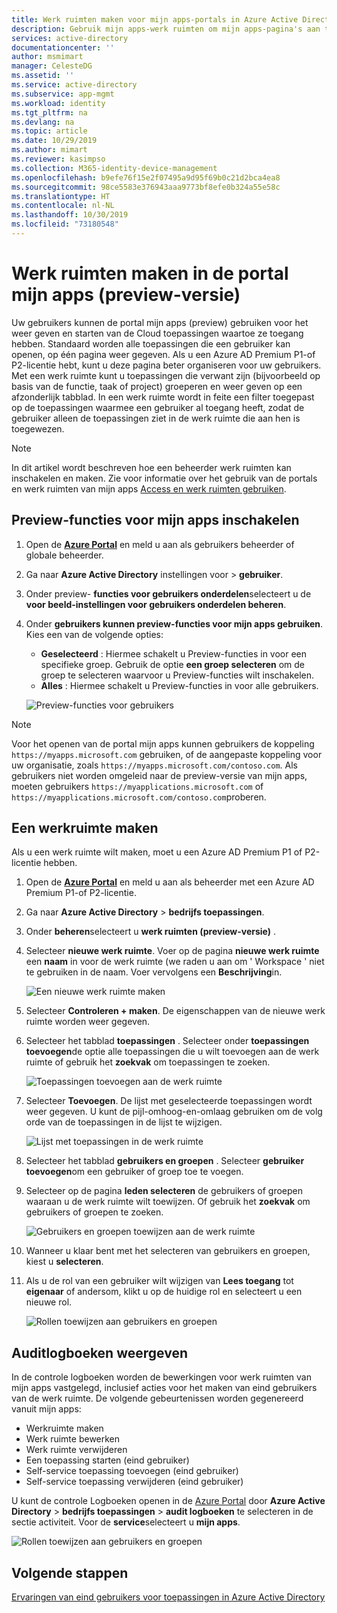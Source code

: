 ```yaml
---
title: Werk ruimten maken voor mijn apps-portals in Azure Active Directory | Microsoft Docs
description: Gebruik mijn apps-werk ruimten om mijn apps-pagina's aan te passen voor een eenvoudiger mijn apps-ervaring voor uw eind gebruikers. Organiseer toepassingen in groepen met afzonderlijke tabbladen.
services: active-directory
documentationcenter: ''
author: msmimart
manager: CelesteDG
ms.assetid: ''
ms.service: active-directory
ms.subservice: app-mgmt
ms.workload: identity
ms.tgt_pltfrm: na
ms.devlang: na
ms.topic: article
ms.date: 10/29/2019
ms.author: mimart
ms.reviewer: kasimpso
ms.collection: M365-identity-device-management
ms.openlocfilehash: b9efe76f15e2f07495a9d95f69b0c21d2bca4ea8
ms.sourcegitcommit: 98ce5583e376943aaa9773bf8efe0b324a55e58c
ms.translationtype: HT
ms.contentlocale: nl-NL
ms.lasthandoff: 10/30/2019
ms.locfileid: "73180548"
---
```

# <a name="create-workspaces-on-the-my-apps-preview-portal"></a>Werk ruimten maken in de portal mijn apps (preview-versie)

Uw gebruikers kunnen de portal mijn apps (preview) gebruiken voor het weer geven en starten van de Cloud toepassingen waartoe ze toegang hebben. Standaard worden alle toepassingen die een gebruiker kan openen, op één pagina weer gegeven. Als u een Azure AD Premium P1-of P2-licentie hebt, kunt u deze pagina beter organiseren voor uw gebruikers. Met een werk ruimte kunt u toepassingen die verwant zijn (bijvoorbeeld op basis van de functie, taak of project) groeperen en weer geven op een afzonderlijk tabblad. In een werk ruimte wordt in feite een filter toegepast op de toepassingen waarmee een gebruiker al toegang heeft, zodat de gebruiker alleen de toepassingen ziet in de werk ruimte die aan hen is toegewezen.

> [!NOTE]
> In dit artikel wordt beschreven hoe een beheerder werk ruimten kan inschakelen en maken. Zie voor informatie over het gebruik van de portals en werk ruimten van mijn apps [Access en werk ruimten gebruiken](https://docs.microsoft.com/azure/active-directory/user-help/).

## <a name="enable-my-apps-preview-features"></a>Preview-functies voor mijn apps inschakelen

1. Open de [**Azure Portal**](https://portal.azure.com/) en meld u aan als gebruikers beheerder of globale beheerder.

2. Ga naar **Azure Active Directory** instellingen voor > **gebruiker**.

3. Onder preview- **functies voor gebruikers onderdelen**selecteert u de **voor beeld-instellingen voor gebruikers onderdelen beheren**.

4. Onder **gebruikers kunnen preview-functies voor mijn apps gebruiken**. Kies een van de volgende opties:
   * **Geselecteerd** : Hiermee schakelt u Preview-functies in voor een specifieke groep. Gebruik de optie **een groep selecteren** om de groep te selecteren waarvoor u Preview-functies wilt inschakelen.  
   * **Alles** : Hiermee schakelt u Preview-functies in voor alle gebruikers.

   ![Preview-functies voor gebruikers](media/access-panel-workspaces/user-preview-features.png)

> [!NOTE]
> Voor het openen van de portal mijn apps kunnen gebruikers de koppeling `https://myapps.microsoft.com` gebruiken, of de aangepaste koppeling voor uw organisatie, zoals `https://myapps.microsoft.com/contoso.com`. Als gebruikers niet worden omgeleid naar de preview-versie van mijn apps, moeten gebruikers `https://myapplications.microsoft.com` of `https://myapplications.microsoft.com/contoso.com`proberen.

## <a name="create-a-workspace"></a>Een werkruimte maken

Als u een werk ruimte wilt maken, moet u een Azure AD Premium P1 of P2-licentie hebben.

1. Open de [**Azure Portal**](https://portal.azure.com/) en meld u aan als beheerder met een Azure AD Premium P1-of P2-licentie.

2. Ga naar **Azure Active Directory** > **bedrijfs toepassingen**.

3. Onder **beheren**selecteert u **werk ruimten (preview-versie)** .

4. Selecteer **nieuwe werk ruimte**. Voer op de pagina **nieuwe werk ruimte** een **naam** in voor de werk ruimte (we raden u aan om ' Workspace ' niet te gebruiken in de naam. Voer vervolgens een **Beschrijving**in.

   ![Een nieuwe werk ruimte maken](media/access-panel-workspaces/new-workspace.png)

5. Selecteer **Controleren + maken**. De eigenschappen van de nieuwe werk ruimte worden weer gegeven.

6. Selecteer het tabblad **toepassingen** . Selecteer onder **toepassingen toevoegen**de optie alle toepassingen die u wilt toevoegen aan de werk ruimte of gebruik het **zoekvak** om toepassingen te zoeken. 

   ![Toepassingen toevoegen aan de werk ruimte](media/access-panel-workspaces/add-applications.png)

7. Selecteer **Toevoegen**. De lijst met geselecteerde toepassingen wordt weer gegeven. U kunt de pijl-omhoog-en-omlaag gebruiken om de volg orde van de toepassingen in de lijst te wijzigen.

   ![Lijst met toepassingen in de werk ruimte](media/access-panel-workspaces/add-applications-list.png)

8. Selecteer het tabblad **gebruikers en groepen** . Selecteer **gebruiker toevoegen**om een gebruiker of groep toe te voegen. 

9. Selecteer op de pagina **leden selecteren** de gebruikers of groepen waaraan u de werk ruimte wilt toewijzen. Of gebruik het **zoekvak** om gebruikers of groepen te zoeken.

   ![Gebruikers en groepen toewijzen aan de werk ruimte](media/access-panel-workspaces/add-users-and-groups.png)

10. Wanneer u klaar bent met het selecteren van gebruikers en groepen, kiest u **selecteren**.

11. Als u de rol van een gebruiker wilt wijzigen van **Lees toegang** tot **eigenaar** of andersom, klikt u op de huidige rol en selecteert u een nieuwe rol.

    ![Rollen toewijzen aan gebruikers en groepen](media/access-panel-workspaces/users-groups-list-role.png)

## <a name="view-audit-logs"></a>Auditlogboeken weergeven

In de controle logboeken worden de bewerkingen voor werk ruimten van mijn apps vastgelegd, inclusief acties voor het maken van eind gebruikers van de werk ruimte. De volgende gebeurtenissen worden gegenereerd vanuit mijn apps:

* Werkruimte maken
* Werk ruimte bewerken
* Werk ruimte verwijderen
* Een toepassing starten (eind gebruiker)
* Self-service toepassing toevoegen (eind gebruiker)
* Self-service toepassing verwijderen (eind gebruiker)

U kunt de controle Logboeken openen in de [Azure Portal](https://portal.azure.com) door **Azure Active Directory** > **bedrijfs toepassingen** > **audit logboeken** te selecteren in de sectie activiteit. Voor de **service**selecteert u **mijn apps**.

   ![Rollen toewijzen aan gebruikers en groepen](media/access-panel-workspaces/audit-log-myapps.png)


## <a name="next-steps"></a>Volgende stappen
[Ervaringen van eind gebruikers voor toepassingen in Azure Active Directory](end-user-experiences.md)